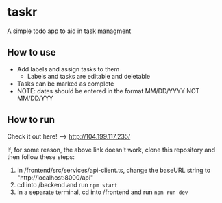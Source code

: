 # taskr
A simple todo app to aid in task managment

## How to use
* Add labels and assign tasks to them
  * Labels and tasks are editable and deletable
* Tasks can be marked as complete
* NOTE: dates should be entered in the format MM/DD/YYYY NOT MM/DD/YYY

## How to run
Check it out here! --> http://104.199.117.235/

If, for some reason, the above link doesn't work, clone this repository and then follow these steps:

1. In /frontend/src/services/api-client.ts, change the baseURL string to "http://localhost:8000/api"
2. cd into /backend and run `npm start`
3. In a separate terminal, cd into /frontend and run `npm run dev`
